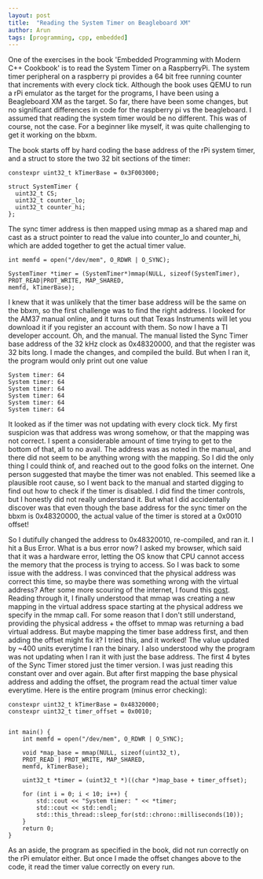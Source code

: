```yaml
---
layout: post
title:  "Reading the System Timer on Beagleboard XM"
author: Arun
tags: [programming, cpp, embedded]
---
```


One of the exercises in the book 'Embedded Programming with Modern C++ Cookbook' is to read the System Timer on a RaspberryPi. The system timer peripheral on a raspberry pi provides a 64 bit free running counter that increments with every clock tick. Although the book uses QEMU to run a rPi emulator as the target for the programs, I have been using a Beagleboard XM as the target. So far, there have been some changes, but no significant differences in code for the raspberry pi vs the beagleboard. I assumed that reading the system timer would be no different. This was of course, not the case. For a beginner like myself, it was quite challenging to get it working on the bbxm. 

The book starts off by hard coding the base address of the rPi system timer, and a struct to store the two 32 bit sections of the timer:

```
constexpr uint32_t kTimerBase = 0x3F003000;

struct SystemTimer {
  uint32_t CS;
  uint32_t counter_lo;
  uint32_t counter_hi;
};
```

The sync timer address is then mapped using mmap as a shared map and cast as a struct pointer to read the value into counter_lo and counter_hi, which are added together to get the actual timer value. 

```
int memfd = open("/dev/mem", O_RDWR | O_SYNC);

SystemTimer *timer = (SystemTimer*)mmap(NULL, sizeof(SystemTimer),
PROT_READ|PROT_WRITE, MAP_SHARED,
memfd, kTimerBase);
```

I knew that it was unlikely that the timer base address will be the same on the bbxm, so the first challenge was to find the right address. I looked for the AM37 manual online, and it turns out that Texas Instruments will let you download it if you register an account with them. So now I have a TI developer account. Oh, and the manual. The manual listed the Sync Timer base address of the 32 kHz clock as 0x48320000, and that the register was 32 bits long. I made the changes, and compiled the build. But when I ran it, the program would only print out one value

```
System timer: 64
System timer: 64
System timer: 64
System timer: 64
System timer: 64
System timer: 64
```

It looked as if the timer was not updating with every clock tick. My first suspicion was that address was wrong somehow, or that the mapping was not correct. I spent a considerable amount of time trying to get to the bottom of that, all to no avail. The address was as noted in the manual, and there did not seem to be anything wrong with the mapping. So I did the only thing I could think of, and reached out to the good folks on the internet. One person suggested that maybe the timer was not enabled. This seemed like a plausible root cause, so I went back to the manual and started digging to find out how to check if the timer is disabled. I did find the timer controls, but I honestly did not really understand it. But what I did accidentally discover was that even though the base address for the sync timer on the bbxm is 0x48320000, the actual value of the timer is stored at a 0x0010 offset!

So I dutifully changed the address to 0x48320010, re-compiled, and ran it. I hit a Bus Error. What is a bus error now? I asked my browser, which said that it was a hardware error, letting the OS know that CPU cannot access the memory that the process is trying to access. So I was back to some issue with the address. I was convinced that the physical address was correct this time, so maybe there was something wrong with the virtual address? After some more scouring of the internet, I found this [post](https://bakhi.github.io/devmem/). Reading through it, I finally understood that mmap was creating a new mapping in the virtual address space starting at the physical address we specify in the mmap call. For some reason that I don't still understand, providing the physical address + the offset to mmap was returning a bad virtual address. But maybe mapping the timer base address first, and then adding the offset might fix it? I tried this, and it worked! The value updated by ~400 units everytime I ran the binary. I also understood why the program was not updating when I ran it with just the base address. The first 4 bytes of the Sync Timer stored just the timer version. I was just reading this constant over and over again. But after first mapping the base physical address and adding the offset, the program read the actual timer value everytime. Here is the entire program (minus error checking):

```
constexpr uint32_t kTimerBase = 0x48320000;
constexpr uint32_t timer_offset = 0x0010; 


int main() {
    int memfd = open("/dev/mem", O_RDWR | O_SYNC);

    void *map_base = mmap(NULL, sizeof(uint32_t),
    PROT_READ | PROT_WRITE, MAP_SHARED,
    memfd, kTimerBase);

    uint32_t *timer = (uint32_t *)((char *)map_base + timer_offset);

    for (int i = 0; i < 10; i++) {
        std::cout << "System timer: " << *timer;
        std::cout << std::endl;
        std::this_thread::sleep_for(std::chrono::milliseconds(10));
    }
    return 0;
}
```

As an aside, the program as specified in the book, did not run correctly on the rPi emulator either. But once I made the offset changes above to the code, it read the timer value correctly on every run.
